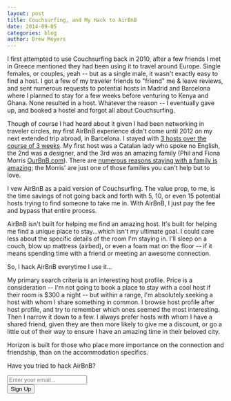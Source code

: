 ```yaml
---
layout: post
title: Couchsurfing, and My Hack to AirBnB
date: 2014-09-05
categories: blog
author: Drew Meyers
---
```

I first attempted to use Couchsurfing back in 2010, after a few friends I met in Greece mentioned they had been using it to travel around Europe. Single females, or couples, yeah -- but as a single male, it wasn't exactly easy to find a host. I got a few of my traveler friends to "friend" me & leave reviews, and sent numerous requests to potential hosts in Madrid and Barcelona where I planned to stay for a few weeks before venturing to Kenya and Ghana. None resulted in a host. Whatever the reason -- I eventually gave up, and booked a hostel and forgot all about Couchsurfing.

Though of course I had heard about it given I had been networking in traveler circles, my first AirBnB experience didn't come until 2012 on my next extended trip abroad, in Barcelona. I stayed with [3 hosts over the course of 3 weeks](http://www.drewmeyersinsights.com/2012/08/09/a-few-airbnb-thoughts-after-my-first-three-bookings/). My first host was a Catalan lady who spoke no English, the 2nd was a designer, and the 3rd was an amazing family (Phil and Fiona Morris [OurBnB.com](http://www.ourbnb.com)). There are [numerous reasons staying with a family is amazing](http://www.drewmeyersinsights.com/2012/08/16/why-i-recommend-staying-with-families-from-airbnb/); the Morris' are just one of those families you can't help but to love.

I vew AirBnB as a paid version of Couchsurfing. The value prop, to me, is the time savings of not going back and forth with 5, 10, or even 15 potential hosts trying to find someone to take me in. With AirBnB, I just pay the fee and bypass that entire process.

AirBnB isn't built for helping me find an amazing host. It's built for helping me find a unique place to stay...which isn't my ultimate goal. I could care less about the specific details of the room I'm staying in. I'll sleep on a couch, blow up mattress (airbed), or even a foam mat on the floor -- if it means spending time with a friend or meeting an awesome connection.

So, I hack AirBnB everytime I use it...

My primary search criteria is an interesting host profile. Price is a consideration -- I'm not going to book a place to stay with a cool host if their room is $300 a night -- but within a range, I'm absolutely seeking a host with whom I share something in common. I browse host profile after host profile, and try to remember which ones seemed the most interesting. Then I narrow it down to a few. I always prefer hosts with whom I have a shared friend, given they are then more likely to give me a discount, or go a little out of their way to ensure I have an amazing time in their beloved city.

Horizon is built for those who place more importance on the connection and friendship, than on the accommodation specifics.

Have you tried to hack AirBnB?

<!-- Begin MailChimp Signup Form -->
<div id="mc_embed_signup">
<form action="http://willmoyer.us2.list-manage.com/subscribe/post?u=69a898a29bc2e6a0ae2a83cd9&amp;id=835d9a226b" method="post" id="mc-embedded-subscribe-form" name="mc-embedded-subscribe-form" class="validate" target="_blank" novalidate>
  
<div class="mc-field-group">
  <div class="grid grid--tight">
    <div class="grid__item one-whole desk-two-thirds">
      <input type="email" value="" name="EMAIL" class="required email input-text margin-b" id="mce-EMAIL" placeholder="Enter your email...">
    </div>
    <div class="grid__item one-whole desk-one-third">
      <input type="submit" value="Sign Up" name="subscribe" id="mc-embedded-subscribe" class="button btn btn--full margin-b">
      <input type="hidden" name="FILTER" id="FILTER" value="TravelbyGiving" />
    </div>
  </div><!-- end grid -->
</div>
<div id="mce-responses" class="clear">
 <div class="response" id="mce-error-response" style="display:none"></div>
 <div class="response" id="mce-success-response" style="display:none"></div>
</div>    <!-- real people should not fill this in and expect good things - do not remove this or risk form bot signups-->
 <div style="position: absolute; left: -5000px;"><input type="text" name="b_69a898a29bc2e6a0ae2a83cd9_835d9a226b" tabindex="-1" value=""></div>
    
</form>
</div>
  
 <!--End mc_embed_signup--> 